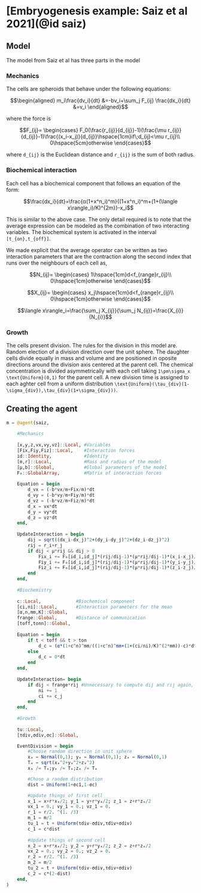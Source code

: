 # [Embryogenesis example: Saiz et al 2021](@id saiz)

## Model

The model from Saiz et al has three parts in the model

### Mechanics

The cells are spheroids that behave under the following equations:

```math
\begin{aligned}
m_i\frac{dv_i}{dt} &=-bv_i+\sum_j F_{ij}
\frac{dx_i}{dt} &=v_i
\end{aligned}
```

where the force is

```math
F_{ij}=
\begin{cases}
F_0(\frac{r_{ij}}{d_{ij}}-1)(\frac{\mu r_{ij}}{d_{ij}}-1)\frac{(x_i-x_j)}{d_{ij}}\hspace{1cm}if\;d_{ij}<\mu r_{ij}\\
0\hspace{5cm}otherwise
\end{cases}
```
where ``d_{ij}`` is the Euclidean distance and ``r_{ij}`` is the sum of both radius.

### Biochemical interaction

Each cell has a biochemical component that follows an equation of the form:

```math
\frac{dx_i}{dt}=\frac{α(1+x^n_i)^m}{(1+x^n_i)^m+(1+(\langle x\rangle_i)/K)^{2m}}-x_i
```

This is similar to the above case. The only detail required is to note that the average expression can be modeled as the combination of two interacting variables. The biochemical system is activated in the interval ``[t_{on},t_{off}]``.

We made explicit that the average operator can be written as two interaction parameters that are the contraction along the second index that runs over the neighbours of each cell as,

```math
N_{ij}=
\begin{cases}
1\hspace{1cm}d<f_{range}r_{ij}\\
0\hspace{1cm}otherwise
\end{cases}
```

```math
X_{ij}=
\begin{cases}
x_j\hspace{1cm}d<f_{range}r_{ij}\\
0\hspace{1cm}otherwise
\end{cases}
```

```math
\langle x\rangle_i=\frac{\sum_j X_{ij}}{\sum_j N_{ij}}=\frac{X_{i}}{N_{i}}
```

### Growth

The cells present division. The rules for the division in this model are. Random election of a division direction over the unit sphere. The daughter cells divide equally in mass and volume and are positioned in oposite directions around the division axis centered at the parent cell. The chemical concentration is divided asymmetrically with each cell taking ``1\pm\sigma_x \text{Uniform}(0,1)`` for the parent cell. A new division time is assigned to each aghter cell from a uniform distribution ``\text{Uniform}(\tau_{div}(1-\sigma_{div}),\tau_{div}(1+\sigma_{div}))``.

## Creating the agent

```julia
m = @agent(saiz,
    
    #Mechanics
    
    [x,y,z,vx,vy,vz]::Local, #Variables
    [Fix,Fiy,Fiz]::Local,    #Interaction forces
    id::Identity,            #Identity
    [m,r]::Local,            #Mass and radius of the model
    [μ,b]::Global,           #Global parameters of the model
    F₀::GlobalArray,         #Matrix of interaction forces
    
    Equation = begin
        d_vx = (-b*vx/m+Fix/m)*dt
        d_vy = (-b*vy/m+Fiy/m)*dt
        d_vz = (-b*vz/m+Fiz/m)*dt
        d_x = vx*dt
        d_y = vy*dt
        d_z = vz*dt
    end,
    
    UpdateInteraction = begin
        dij = sqrt((dx_i-dx_j)^2+(dy_i-dy_j)^2+(dz_i-dz_j)^2)
        rij = r_i+r_j
        if dij < μ*rij && dij > 0
            Fix_i += F₀[id_i,id_j]*(rij/dij-1)*(μ*rij/dij-1)*(x_i-x_j)/dij
            Fiy_i += F₀[id_i,id_j]*(rij/dij-1)*(μ*rij/dij-1)*(y_i-y_j)/dij
            Fiz_i += F₀[id_i,id_j]*(rij/dij-1)*(μ*rij/dij-1)*(z_i-z_j)/dij   
        end
    end,
    
    #Biochemistry
    
    c::Local,             #Biochemical component
    [ci,ni]::Local,       #Interaction parameters for the mean
    [α,n,mm,K]::Global,
    frange::Global,       #Distance of communication
    [toff,tonn]::Global,
    
    Equation = begin
        if t < toff && t > ton
            d_c = (α*(1+c^n)^mm/((1+c^n)^mm+(1+(ci/ni)/K)^(2*mm))-c)*dt
        else
            d_c = 0*dt
        end
    end,
        
    UpdateInteraction= begin
        if dij < frange*rij #Unnecessary to compute dij and rij again, previously computed in UpdateInteraction
            ni += 1
            ci += c_j
        end 
    end,
    
    #Growth
    
    tu::Local,
    [τdiv,σdiv,σc]::Global,

    EventDivision = begin
        #Choose random direction in unit sphere
        xₐ = Normal(0,1); yₐ = Normal(0,1); zₐ = Normal(0,1)
        Tₐ = sqrt(xₐ^2+yₐ^2+zₐ^2)
        xₐ /= Tₐ;yₐ /= Tₐ;zₐ /= Tₐ    

        #Chose a random distribution
        dist = Uniform(1+σc1,1-σc)

        #Update things of first cell
        x_1 = x+r*xₐ/2; y_1 = y+r*yₐ/2; z_1 = z+r*zₐ/2
        vx_1 = 0.; vy_1 = 0.; vz_1 = 0.
        r_1 = r/2. ^(1. /3)
        m_1 = m/2
        tu_1 = t + Uniform(τdiv-σdiv,τdiv+σdiv)
        c_1 = c*dist
        
        #Update things of second cell
        x_2 = x+r*xₐ/2; y_2 = y+r*yₐ/2; z_2 = z+r*zₐ/2
        vx_2 = 0.; vy_2 = 0.; vz_2 = 0.
        r_2 = r/2. ^(1. /3)
        m_2 = m/2
        tu_2 = t + Uniform(τdiv-σdiv,τdiv+σdiv)
        c_2 = c*(2-dist)
    end,
)
```
